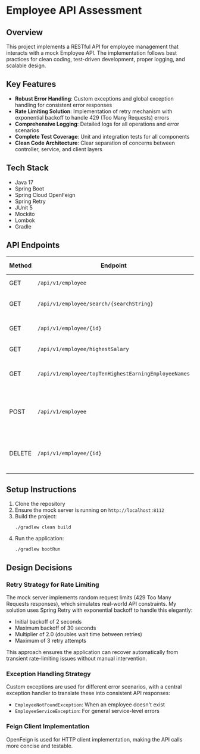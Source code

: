 # Employee API Assessment

## Overview

This project implements a RESTful API for employee management that interacts with a mock Employee API. The implementation follows best practices for clean coding, test-driven development, proper logging, and scalable design.

## Key Features

- **Robust Error Handling**: Custom exceptions and global exception handling for consistent error responses
- **Rate Limiting Solution**: Implementation of retry mechanism with exponential backoff to handle 429 (Too Many Requests) errors
- **Comprehensive Logging**: Detailed logs for all operations and error scenarios
- **Complete Test Coverage**: Unit and integration tests for all components
- **Clean Code Architecture**: Clear separation of concerns between controller, service, and client layers

## Tech Stack

- Java 17
- Spring Boot
- Spring Cloud OpenFeign
- Spring Retry
- JUnit 5
- Mockito
- Lombok
- Gradle

## API Endpoints

| Method | Endpoint | Request Body | Response | Description |
|--------|----------|-------------|----------|-------------|
| GET | `/api/v1/employee` | None | List of employees | Get all employees |
| GET | `/api/v1/employee/search/{searchString}` | None | List of employees | Search employees by name |
| GET | `/api/v1/employee/{id}` | None | Employee | Get employee by ID |
| GET | `/api/v1/employee/highestSalary` | None | Integer | Get highest salary |
| GET | `/api/v1/employee/topTenHighestEarningEmployeeNames` | None | List of employee names | Get top 10 highest earning employees |
| POST | `/api/v1/employee` | `{"name": "John Doe", "salary": 85000, "age": 28, "title": "Developer"}` | Employee | Create new employee |
| DELETE | `/api/v1/employee/{id}` | `{id}` | Success message with Employee Name | Delete employee by ID |


## Setup Instructions

1. Clone the repository
2. Ensure the mock server is running on `http://localhost:8112`
3. Build the project:
   ```
   ./gradlew clean build
   ```
4. Run the application:
   ```
   ./gradlew bootRun
   ```


## Design Decisions

### Retry Strategy for Rate Limiting

The mock server implements random request limits (429 Too Many Requests responses), which simulates real-world API constraints. My solution uses Spring Retry with exponential backoff to handle this elegantly:

- Initial backoff of 2 seconds
- Maximum backoff of 30 seconds
- Multiplier of 2.0 (doubles wait time between retries)
- Maximum of 3 retry attempts

This approach ensures the application can recover automatically from transient rate-limiting issues without manual intervention.

### Exception Handling Strategy

Custom exceptions are used for different error scenarios, with a central exception handler to translate these into consistent API responses:

- `EmployeeNotFoundException`: When an employee doesn't exist
- `EmployeeServiceException`: For general service-level errors

### Feign Client Implementation

OpenFeign is used for HTTP client implementation, making the API calls more concise and testable.

